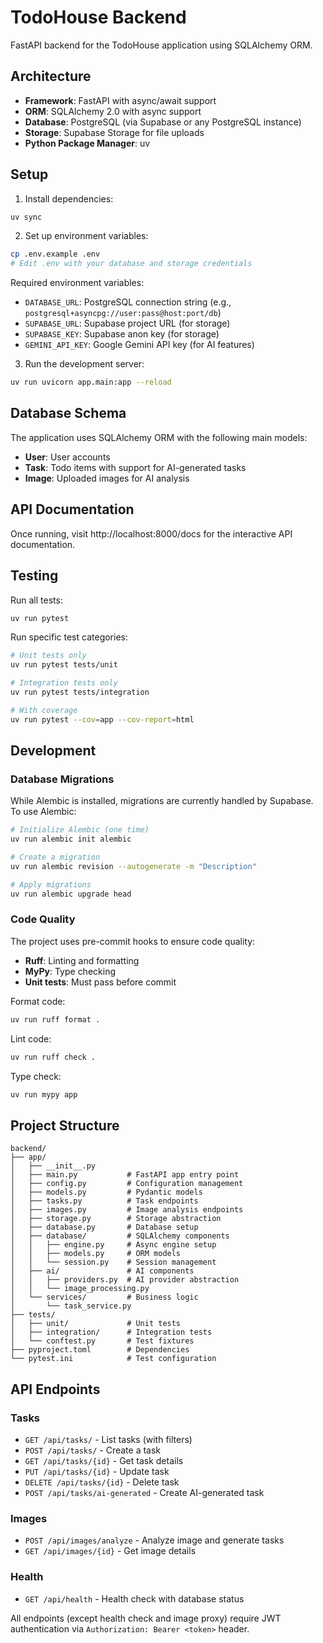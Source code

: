 # TodoHouse Backend


FastAPI backend for the TodoHouse application using SQLAlchemy ORM.

## Architecture

- **Framework**: FastAPI with async/await support
- **ORM**: SQLAlchemy 2.0 with async support
- **Database**: PostgreSQL (via Supabase or any PostgreSQL instance)
- **Storage**: Supabase Storage for file uploads
- **Python Package Manager**: uv

## Setup

1. Install dependencies:
```bash
uv sync
```

2. Set up environment variables:
```bash
cp .env.example .env
# Edit .env with your database and storage credentials
```

Required environment variables:
- `DATABASE_URL`: PostgreSQL connection string (e.g., `postgresql+asyncpg://user:pass@host:port/db`)
- `SUPABASE_URL`: Supabase project URL (for storage)
- `SUPABASE_KEY`: Supabase anon key (for storage)
- `GEMINI_API_KEY`: Google Gemini API key (for AI features)

3. Run the development server:
```bash
uv run uvicorn app.main:app --reload
```

## Database Schema

The application uses SQLAlchemy ORM with the following main models:

- **User**: User accounts
- **Task**: Todo items with support for AI-generated tasks
- **Image**: Uploaded images for AI analysis

## API Documentation

Once running, visit http://localhost:8000/docs for the interactive API documentation.

## Testing

Run all tests:
```bash
uv run pytest
```

Run specific test categories:
```bash
# Unit tests only
uv run pytest tests/unit

# Integration tests only
uv run pytest tests/integration

# With coverage
uv run pytest --cov=app --cov-report=html
```

## Development

### Database Migrations

While Alembic is installed, migrations are currently handled by Supabase. To use Alembic:

```bash
# Initialize Alembic (one time)
uv run alembic init alembic

# Create a migration
uv run alembic revision --autogenerate -m "Description"

# Apply migrations
uv run alembic upgrade head
```

### Code Quality

The project uses pre-commit hooks to ensure code quality:

- **Ruff**: Linting and formatting
- **MyPy**: Type checking
- **Unit tests**: Must pass before commit

Format code:
```bash
uv run ruff format .
```

Lint code:
```bash
uv run ruff check .
```

Type check:
```bash
uv run mypy app
```

## Project Structure

```
backend/
├── app/
│   ├── __init__.py
│   ├── main.py           # FastAPI app entry point
│   ├── config.py         # Configuration management
│   ├── models.py         # Pydantic models
│   ├── tasks.py          # Task endpoints
│   ├── images.py         # Image analysis endpoints
│   ├── storage.py        # Storage abstraction
│   ├── database.py       # Database setup
│   ├── database/         # SQLAlchemy components
│   │   ├── engine.py     # Async engine setup
│   │   ├── models.py     # ORM models
│   │   └── session.py    # Session management
│   ├── ai/               # AI components
│   │   ├── providers.py  # AI provider abstraction
│   │   └── image_processing.py
│   └── services/         # Business logic
│       └── task_service.py
├── tests/
│   ├── unit/             # Unit tests
│   ├── integration/      # Integration tests
│   └── conftest.py       # Test fixtures
├── pyproject.toml        # Dependencies
└── pytest.ini            # Test configuration
```

## API Endpoints

### Tasks
- `GET /api/tasks/` - List tasks (with filters)
- `POST /api/tasks/` - Create a task
- `GET /api/tasks/{id}` - Get task details
- `PUT /api/tasks/{id}` - Update task
- `DELETE /api/tasks/{id}` - Delete task
- `POST /api/tasks/ai-generated` - Create AI-generated task

### Images
- `POST /api/images/analyze` - Analyze image and generate tasks
- `GET /api/images/{id}` - Get image details

### Health
- `GET /api/health` - Health check with database status

All endpoints (except health check and image proxy) require JWT authentication via `Authorization: Bearer <token>` header.
